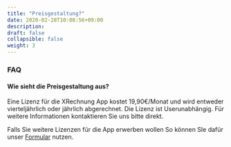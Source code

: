 ```yaml
---
title: "Preisgestaltung?"
date: 2020-02-28T10:08:56+09:00
description: 
draft: false
collapsible: false
weight: 3
---
```

### FAQ

#### Wie sieht die Preisgestaltung aus?

Eine Lizenz für die XRechnung App kostet 19,90€/Monat und wird entweder vierteljährlich oder jährlich abgerechnet. Die Lizenz ist Userunabhängig. Für weitere Informationen kontaktieren Sie uns bitte direkt.

Falls Sie weitere Lizenzen für die App erwerben wollen So können SIe dafür unser [Formular](https://forms.office.com/Pages/ResponsePage.aspx?id=wbg8p1B5wk60E37fEWJ6gK10RbLPyuxOs2bKXXZxm8JUMTQxRTA4WDNIUUU2TFE4WUwxS0RDTTFYSy4u) nutzen.